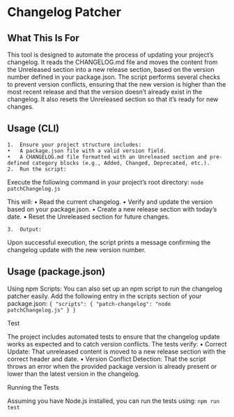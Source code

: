 # Changelog Patcher

## What This Is For

This tool is designed to automate the process of updating your project’s changelog. It reads the CHANGELOG.md file and moves the content from the Unreleased section into a new release section, based on the version number defined in your package.json. The script performs several checks to prevent version conflicts, ensuring that the new version is higher than the most recent release and that the version doesn’t already exist in the changelog. It also resets the Unreleased section so that it’s ready for new changes.

## Usage (CLI)

	1.	Ensure your project structure includes:
	•	A package.json file with a valid version field.
	•	A CHANGELOG.md file formatted with an Unreleased section and pre-defined category blocks (e.g., Added, Changed, Deprecated, etc.).
	2.	Run the script:

Execute the following command in your project’s root directory:
`node patchChangelog.js`

This will:
	•	Read the current changelog.
	•	Verify and update the version based on your package.json.
	•	Create a new release section with today’s date.
	•	Reset the Unreleased section for future changes.

	3.	Output:
Upon successful execution, the script prints a message confirming the changelog update with the new version number.

## Usage (package.json)

Using npm Scripts:
You can also set up an npm script to run the changelog patcher easily. Add the following entry in the scripts section of your package.json:
`{
  "scripts": {
    "patch-changelog": "node patchChangelog.js"
  }
}`

Test

The project includes automated tests to ensure that the changelog update works as expected and to catch version conflicts. The tests verify:
	•	Correct Update: That unreleased content is moved to a new release section with the correct header and date.
	•	Version Conflict Detection: That the script throws an error when the provided package version is already present or lower than the latest version in the changelog.

Running the Tests

Assuming you have Node.js installed, you can run the tests using:
`npm run test`